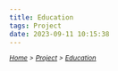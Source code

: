 ```yaml
---
title: Education
tags: Project
date: 2023-09-11 10:15:38
---
```

*<small>[Home](/Home/index.html) > [Project](/tags/Project/index.html) > [Education](/2023/09/11/Project/Education/index.html)</small>*

